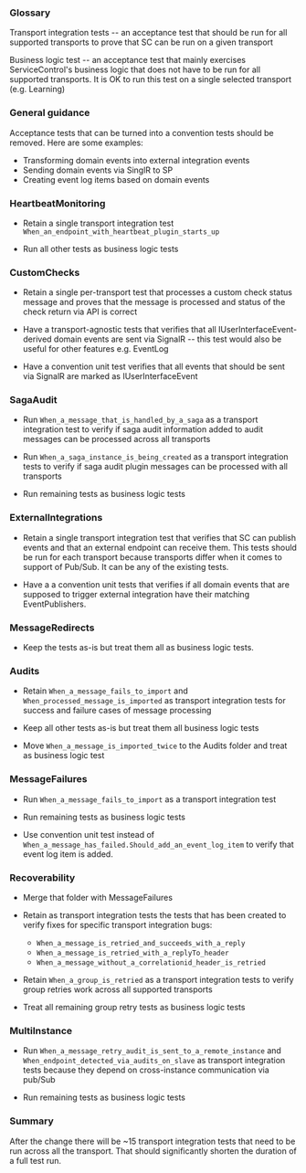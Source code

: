 ### Glossary

Transport integration tests -- an acceptance test that should be run for all supported transports to prove that SC can be run on a given transport

Business logic test -- an acceptance test that mainly exercises ServiceControl's business logic that does not have to be run for all supported transports. It is OK to run this test on a single selected transport (e.g. Learning)

### General guidance

Acceptance tests that can be turned into a convention tests should be removed. Here are some examples:
 * Transforming domain events into external integration events
 * Sending domain events via SinglR to SP
 * Creating event log items based on domain events 

### HeartbeatMonitoring

 * Retain a single transport integration test `When_an_endpoint_with_heartbeat_plugin_starts_up`
 
 * Run all other tests as business logic tests 

### CustomChecks

 * Retain a single per-transport test that processes a custom check status message and proves that the message is processed and status of the check return via API is correct

 * Have a transport-agnostic tests that verifies that all IUserInterfaceEvent-derived domain events are sent via SignalR -- this test would also be useful for other features e.g. EventLog
 
 * Have a convention unit test verifies that all events that should be sent via SignalR are marked as IUserInterfaceEvent

### SagaAudit

 * Run `When_a_message_that_is_handled_by_a_saga`  as a transport integration test to verify if saga audit information added to audit messages can be processed across all transports

 * Run `When_a_saga_instance_is_being_created` as a transport integration tests to verify if saga audit plugin messages can be processed with all transports

 * Run remaining tests as business logic tests

### ExternalIntegrations

 * Retain a single transport integration test that verifies that SC can publish events and that an external endpoint can receive them. This tests should be run for each transport because transports differ when it comes to support of Pub/Sub. It can be any of the existing tests.

 * Have a a convention unit tests that verifies if all domain events that are supposed to trigger external integration have their matching EventPublishers.

### MessageRedirects

 * Keep the tests as-is but treat them all as business logic tests.

### Audits

 * Retain `When_a_message_fails_to_import` and `When_processed_message_is_imported` as transport integration tests for success and failure cases of message processing

 * Keep all other tests as-is but treat them all business logic tests

 * Move `When_a_message_is_imported_twice` to the Audits folder and treat as business logic test

### MessageFailures

 * Run `When_a_message_fails_to_import` as a transport integration test

 * Run remaining tests as business logic tests

 * Use convention unit test instead of `When_a_message_has_failed.Should_add_an_event_log_item` to verify that event log item is added.

### Recoverability

 * Merge that folder with MessageFailures

 * Retain as transport integration tests the tests that has been created to verify fixes for specific transport integration bugs:

   - `When_a_message_is_retried_and_succeeds_with_a_reply`
   - `When_a_message_is_retried_with_a_replyTo_header`
   - `When_a_message_without_a_correlationid_header_is_retried`

 * Retain `When_a_group_is_retried` as a transport integration tests to verify group retries work across all supported transports

 * Treat all remaining group retry tests as business logic tests


### MultiInstance 

 * Run `When_a_message_retry_audit_is_sent_to_a_remote_instance` and `When_endpoint_detected_via_audits_on_slave` as transport integration tests because they depend on cross-instance communication via pub/Sub

 * Run remaining tests as business logic tests


### Summary

After the change there will be ~15 transport integration tests that need to be run across all the transport. That should significantly shorten the duration of a full test run.

